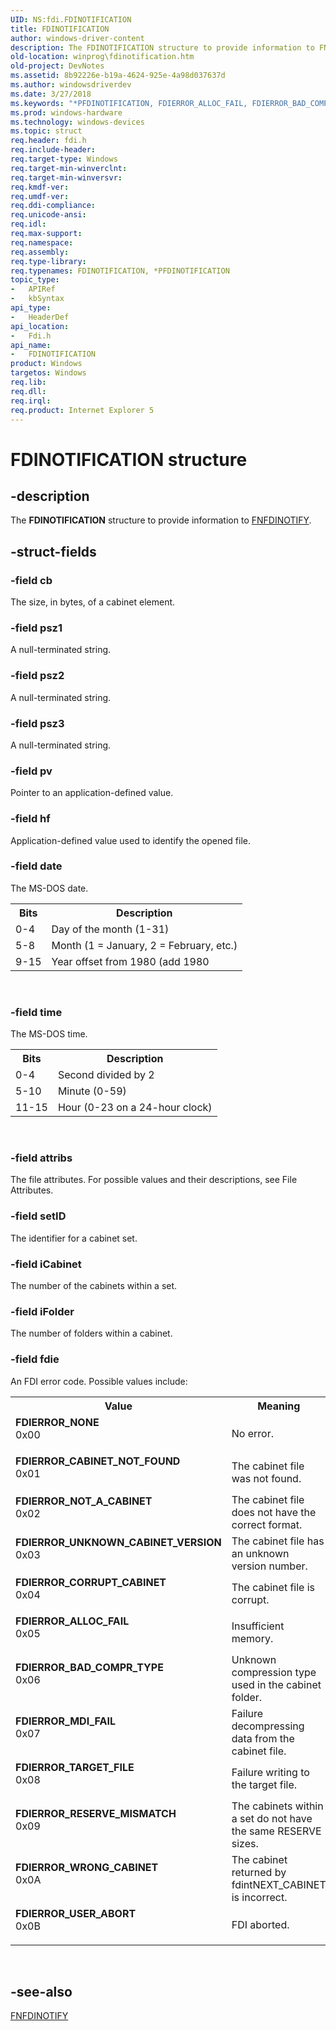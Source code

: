 ```yaml
---
UID: NS:fdi.FDINOTIFICATION
title: FDINOTIFICATION
author: windows-driver-content
description: The FDINOTIFICATION structure to provide information to FNFDINOTIFY.
old-location: winprog\fdinotification.htm
old-project: DevNotes
ms.assetid: 8b92226e-b19a-4624-925e-4a98d037637d
ms.author: windowsdriverdev
ms.date: 3/27/2018
ms.keywords: "*PFDINOTIFICATION, FDIERROR_ALLOC_FAIL, FDIERROR_BAD_COMPR_TYPE, FDIERROR_CABINET_NOT_FOUND, FDIERROR_CORRUPT_CABINET, FDIERROR_MDI_FAIL, FDIERROR_NONE, FDIERROR_NOT_A_CABINET, FDIERROR_RESERVE_MISMATCH, FDIERROR_TARGET_FILE, FDIERROR_UNKNOWN_CABINET_VERSION, FDIERROR_USER_ABORT, FDIERROR_WRONG_CABINET, FDINOTIFICATION, FDINOTIFICATION structure [Windows API], PFDINOTIFICATION, PFDINOTIFICATION structure pointer [Windows API], fdi/FDINOTIFICATION, fdi/PFDINOTIFICATION, winprog.fdinotification"
ms.prod: windows-hardware
ms.technology: windows-devices
ms.topic: struct
req.header: fdi.h
req.include-header: 
req.target-type: Windows
req.target-min-winverclnt: 
req.target-min-winversvr: 
req.kmdf-ver: 
req.umdf-ver: 
req.ddi-compliance: 
req.unicode-ansi: 
req.idl: 
req.max-support: 
req.namespace: 
req.assembly: 
req.type-library: 
req.typenames: FDINOTIFICATION, *PFDINOTIFICATION
topic_type:
-	APIRef
-	kbSyntax
api_type:
-	HeaderDef
api_location:
-	Fdi.h
api_name:
-	FDINOTIFICATION
product: Windows
targetos: Windows
req.lib: 
req.dll: 
req.irql: 
req.product: Internet Explorer 5
---
```


# FDINOTIFICATION structure


## -description


The <b>FDINOTIFICATION</b> structure to provide information to <a href="https://msdn.microsoft.com/7655ddb2-7cd4-4012-913c-9909fcea639a">FNFDINOTIFY</a>.


## -struct-fields




### -field cb

The size, in bytes, of a cabinet element.


### -field psz1

A null-terminated string.


### -field psz2

A null-terminated string.


### -field psz3

A null-terminated string.


### -field pv

Pointer to an application-defined value.


### -field hf

Application-defined value used to identify the opened file.


### -field date

The MS-DOS date.

<table>
<tr>
<th>Bits</th>
<th>Description</th>
</tr>
<tr>
<td>0-4</td>
<td>Day of the month (1-31)</td>
</tr>
<tr>
<td>5-8</td>
<td>Month (1 = January, 2 = February, etc.)</td>
</tr>
<tr>
<td>9-15</td>
<td>Year offset from 1980 (add 1980</td>
</tr>
</table>
 


### -field time

The MS-DOS time.

<table>
<tr>
<th>Bits</th>
<th>Description</th>
</tr>
<tr>
<td>0-4</td>
<td>Second divided by 2</td>
</tr>
<tr>
<td>5-10</td>
<td>Minute (0-59)</td>
</tr>
<tr>
<td>11-15</td>
<td>Hour (0-23 on a 24-hour clock)</td>
</tr>
</table>
 


### -field attribs

The file attributes. For possible values and their descriptions, see File Attributes.


### -field setID

The identifier for a cabinet set.


### -field iCabinet

The number of the cabinets within a set.


### -field iFolder

The number of folders within a cabinet.


### -field fdie

An FDI error code. Possible values include:

<table>
<tr>
<th>Value</th>
<th>Meaning</th>
</tr>
<tr>
<td width="40%"><a id="FDIERROR_NONE"></a><a id="fdierror_none"></a><dl>
<dt><b>FDIERROR_NONE</b></dt>
<dt>0x00</dt>
</dl>
</td>
<td width="60%">
No error.

</td>
</tr>
<tr>
<td width="40%"><a id="FDIERROR_CABINET_NOT_FOUND"></a><a id="fdierror_cabinet_not_found"></a><dl>
<dt><b>FDIERROR_CABINET_NOT_FOUND</b></dt>
<dt>0x01</dt>
</dl>
</td>
<td width="60%">
The cabinet file was  not found.

</td>
</tr>
<tr>
<td width="40%"><a id="FDIERROR_NOT_A_CABINET"></a><a id="fdierror_not_a_cabinet"></a><dl>
<dt><b>FDIERROR_NOT_A_CABINET</b></dt>
<dt>0x02</dt>
</dl>
</td>
<td width="60%">
The cabinet file does not have the correct format.

</td>
</tr>
<tr>
<td width="40%"><a id="FDIERROR_UNKNOWN_CABINET_VERSION"></a><a id="fdierror_unknown_cabinet_version"></a><dl>
<dt><b>FDIERROR_UNKNOWN_CABINET_VERSION</b></dt>
<dt>0x03</dt>
</dl>
</td>
<td width="60%">
The cabinet file has an unknown version number.

</td>
</tr>
<tr>
<td width="40%"><a id="FDIERROR_CORRUPT_CABINET"></a><a id="fdierror_corrupt_cabinet"></a><dl>
<dt><b>FDIERROR_CORRUPT_CABINET</b></dt>
<dt>0x04</dt>
</dl>
</td>
<td width="60%">
The cabinet file is corrupt.

</td>
</tr>
<tr>
<td width="40%"><a id="FDIERROR_ALLOC_FAIL"></a><a id="fdierror_alloc_fail"></a><dl>
<dt><b>FDIERROR_ALLOC_FAIL</b></dt>
<dt>0x05</dt>
</dl>
</td>
<td width="60%">
Insufficient memory.

</td>
</tr>
<tr>
<td width="40%"><a id="FDIERROR_BAD_COMPR_TYPE"></a><a id="fdierror_bad_compr_type"></a><dl>
<dt><b>FDIERROR_BAD_COMPR_TYPE</b></dt>
<dt>0x06</dt>
</dl>
</td>
<td width="60%">
Unknown compression type used in the cabinet folder.

</td>
</tr>
<tr>
<td width="40%"><a id="FDIERROR_MDI_FAIL"></a><a id="fdierror_mdi_fail"></a><dl>
<dt><b>FDIERROR_MDI_FAIL</b></dt>
<dt>0x07</dt>
</dl>
</td>
<td width="60%">
Failure decompressing data from the cabinet file.

</td>
</tr>
<tr>
<td width="40%"><a id="FDIERROR_TARGET_FILE"></a><a id="fdierror_target_file"></a><dl>
<dt><b>FDIERROR_TARGET_FILE</b></dt>
<dt>0x08</dt>
</dl>
</td>
<td width="60%">
Failure writing to the target file.

</td>
</tr>
<tr>
<td width="40%"><a id="FDIERROR_RESERVE_MISMATCH"></a><a id="fdierror_reserve_mismatch"></a><dl>
<dt><b>FDIERROR_RESERVE_MISMATCH</b></dt>
<dt>0x09</dt>
</dl>
</td>
<td width="60%">
The cabinets within a set do not have the same RESERVE sizes.

</td>
</tr>
<tr>
<td width="40%"><a id="FDIERROR_WRONG_CABINET"></a><a id="fdierror_wrong_cabinet"></a><dl>
<dt><b>FDIERROR_WRONG_CABINET</b></dt>
<dt>0x0A</dt>
</dl>
</td>
<td width="60%">
The cabinet returned by fdintNEXT_CABINET is incorrect.

</td>
</tr>
<tr>
<td width="40%"><a id="FDIERROR_USER_ABORT"></a><a id="fdierror_user_abort"></a><dl>
<dt><b>FDIERROR_USER_ABORT</b></dt>
<dt>0x0B</dt>
</dl>
</td>
<td width="60%">
FDI aborted.

</td>
</tr>
</table>
 


## -see-also




<a href="https://msdn.microsoft.com/7655ddb2-7cd4-4012-913c-9909fcea639a">FNFDINOTIFY</a>
 

 

